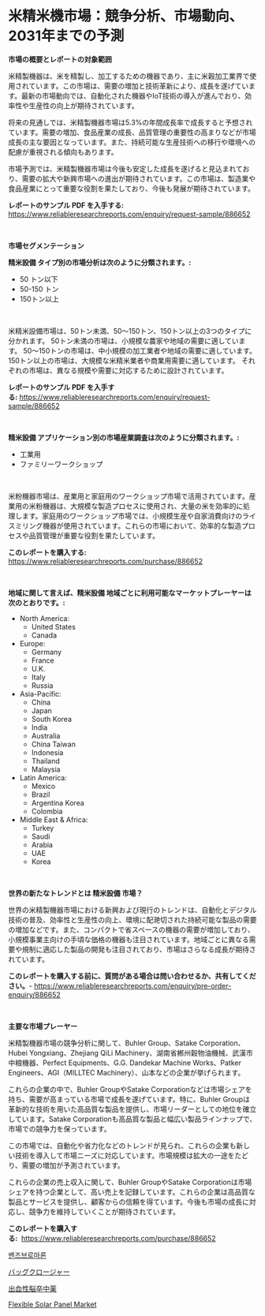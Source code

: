 <p><h1>米精米機市場：競争分析、市場動向、2031年までの予測</h1></p><p><strong>市場の概要とレポートの対象範囲</strong></p>
<p><p>米精製機器は、米を精製し、加工するための機器であり、主に米穀加工業界で使用されています。この市場は、需要の増加と技術革新により、成長を遂げています。最新の市場動向では、自動化された機器やIoT技術の導入が進んでおり、効率性や生産性の向上が期待されています。</p><p>将来の見通しでは、米精製機器市場は5.3%の年間成長率で成長すると予想されています。需要の増加、食品産業の成長、品質管理の重要性の高まりなどが市場成長の主な要因となっています。また、持続可能な生産技術への移行や環境への配慮が重視される傾向もあります。</p><p>市場予測では、米精製機器市場は今後も安定した成長を遂げると見込まれており、需要の拡大や新興市場への進出が期待されています。この市場は、製造業や食品産業にとって重要な役割を果たしており、今後も発展が期待されています。</p></p>
<p><strong>レポートのサンプル PDF を入手する:</strong> <a href="https://www.reliableresearchreports.com/enquiry/request-sample/886652">https://www.reliableresearchreports.com/enquiry/request-sample/886652</a></p>
<p>&nbsp;</p>
<p><strong>市場セグメンテーション</strong></p>
<p><strong>精米設備 タイプ別の市場分析は次のように分類されます。:</strong></p>
<p><ul><li>50 トン以下</li><li>50-150 トン</li><li>150トン以上</li></ul></p>
<p>&nbsp;</p>
<p><p>米精米設備市場は、50トン未満、50〜150トン、150トン以上の3つのタイプに分かれます。 50トン未満の市場は、小規模な農家や地域の需要に適しています。 50〜150トンの市場は、中小規模の加工業者や地域の需要に適しています。 150トン以上の市場は、大規模な米精米業者や商業用需要に適しています。 それぞれの市場は、異なる規模や需要に対応するために設計されています。</p></p>
<p><strong>レポートのサンプル PDF を入手する:</strong>&nbsp;<a href="https://www.reliableresearchreports.com/enquiry/request-sample/886652">https://www.reliableresearchreports.com/enquiry/request-sample/886652</a></p>
<p>&nbsp;</p>
<p><strong> 精米設備 アプリケーション別の市場産業調査は次のように分類されます。:</strong></p>
<p><ul><li>工業用</li><li>ファミリーワークショップ</li></ul></p>
<p>&nbsp;</p>
<p><p>米粉機器市場は、産業用と家庭用のワークショップ市場で活用されています。産業用の米粉機器は、大規模な製造プロセスに使用され、大量の米を効率的に処理します。家庭用のワークショップ市場では、小規模生産や自家消費向けのライスミリング機器が使用されています。これらの市場において、効率的な製造プロセスや品質管理が重要な役割を果たしています。</p></p>
<p><strong>このレポートを購入する:</strong>&nbsp; <a href="https://www.reliableresearchreports.com/purchase/886652">https://www.reliableresearchreports.com/purchase/886652</a></p>
<p>&nbsp;</p>
<p><strong>地域に関して言えば、精米設備 地域ごとに利用可能なマーケットプレーヤーは次のとおりです。:</strong></p>
<p><ul>
    <li>
        North America:
        <ul>
            <li>United States</li>
            <li>Canada</li>
        </ul>
    </li>
    <li>
        Europe:
        <ul>
            <li>Germany</li>
            <li>France</li>
            <li>U.K.</li>
            <li>Italy</li>
            <li>Russia</li>
        </ul>
    </li>
    <li>
        Asia-Pacific:
        <ul>
            <li>China</li>
            <li>Japan</li>
            <li>South Korea</li>
            <li>India</li>
            <li>Australia</li>
            <li>China Taiwan</li>
            <li>Indonesia</li>
            <li>Thailand</li>
            <li>Malaysia</li>
        </ul>
    </li>
    <li>
        Latin America:
        <ul>
            <li>Mexico</li>
            <li>Brazil</li>
            <li>Argentina Korea</li>
            <li>Colombia</li>
        </ul>
    </li>
    <li>
        Middle East & Africa:
        <ul>
            <li>Turkey</li>
            <li>Saudi</li>
            <li>Arabia</li>
            <li>UAE</li>
            <li>Korea</li>
        </ul>
    </li>
    </ul></p>
<p>&nbsp;</p>
<p><strong>世界の新たなトレンドとは 精米設備 市場？</strong></p>
<p><p>世界の米精製機器市場における新興および現行のトレンドは、自動化とデジタル技術の普及、効率性と生産性の向上、環境に配滟切された持続可能な製品の需要の増加などです。また、コンパクトで省スペースの機器の需要が増加しており、小規模事業主向けの手頃な価格の機器も注目されています。地域ごとに異なる需要や規制に適応した製品の開発も注目されており、市場はさらなる成長が期待されています。</p></p>
<p><strong>このレポートを購入する前に、質問がある場合は問い合わせるか、共有してください。</strong>- <a href="https://www.reliableresearchreports.com/enquiry/pre-order-enquiry/886652">https://www.reliableresearchreports.com/enquiry/pre-order-enquiry/886652</a></p>
<p>&nbsp;</p>
<p><strong>主要な市場プレーヤー</strong></p>
<p><p>米精製機器市場の競争分析に関して、Buhler Group、Satake Corporation、Hubei Yongxiang、Zhejiang QiLi Machinery、湖南省郴州穀物油機械、武漢市中粮機器、Perfect Equipments、G.G. Dandekar Machine Works、Patker Engineers、AGI（MILLTEC Machinery）、山本などの企業が挙げられます。</p><p>これらの企業の中で、Buhler GroupやSatake Corporationなどは市場シェアを持ち、需要が高まっている市場で成長を遂げています。特に、Buhler Groupは革新的な技術を用いた高品質な製品を提供し、市場リーダーとしての地位を確立しています。Satake Corporationも高品質な製品と幅広い製品ラインナップで、市場での競争力を保っています。</p><p>この市場では、自動化や省力化などのトレンドが見られ、これらの企業も新しい技術を導入して市場ニーズに対応しています。市場規模は拡大の一途をたどり、需要の増加が予測されています。</p><p>これらの企業の売上収入に関して、Buhler GroupやSatake Corporationは市場シェアを持つ企業として、高い売上を記録しています。これらの企業は高品質な製品とサービスを提供し、顧客からの信頼を得ています。今後も市場の成長に対応し、競争力を維持していくことが期待されています。</p></p>
<p><strong>このレポートを購入する:</strong>&nbsp;&nbsp;<a href="https://www.reliableresearchreports.com/purchase/886652">https://www.reliableresearchreports.com/purchase/886652</a></p>
<p><p><a href="https://medium.com/@vallieemard2023/%EB%B2%A4%EC%8A%A4%EB%B8%8C%EB%A1%9C%EB%A7%88%EB%A1%A0-%EC%8B%9C%EC%9E%A5-2031%EB%85%84%EA%B9%8C%EC%A7%80-%EC%84%B1%EA%B3%B5%EC%A0%81%EC%9D%B8-%EB%B9%84%EC%A6%88%EB%8B%88%EC%8A%A4-%EC%A0%84%EB%9E%B5%EC%9D%98-%ED%95%B5%EC%8B%AC-91cbebb4f0c2">벤즈브로마론</a></p><p><a href="https://medium.com/@mad.jake/%E8%A2%8B%E3%81%AE%E9%96%89%E9%8E%96%E5%B8%82%E5%A0%B4-%E5%B8%82%E5%A0%B4%E3%82%B7%E3%82%A7%E3%82%A2-%E5%B8%82%E5%A0%B4%E3%83%88%E3%83%AC%E3%83%B3%E3%83%89-%E3%81%9D%E3%81%97%E3%81%A6%E5%B0%86%E6%9D%A5%E3%81%AE%E6%88%90%E9%95%B7%E3%82%92%E6%8E%A2%E3%82%8B-52788a20fac8">バッグクロージャー</a></p><p><a href="https://medium.com/@nayelibosco2023/%E5%87%BA%E8%A1%80%E6%80%A7%E8%84%B3%E5%8D%92%E4%B8%AD%E8%96%AC%E5%B8%82%E5%A0%B4%E8%AA%BF%E6%9F%BB%E3%83%AC%E3%83%9D%E3%83%BC%E3%83%88-%E3%81%9D%E3%81%AE%E6%AD%B4%E5%8F%B2%E3%81%A82031%E5%B9%B4%E3%81%BE%E3%81%A7%E3%81%AE%E4%BA%88%E6%B8%AC-8c1c7d238fa4">出血性脳卒中薬</a></p><p><a href="https://github.com/Alonsoolds3wq1d81czn8rbol/Market-Research-Report-List-1/blob/main/flexible-solar-panel-market.md">Flexible Solar Panel Market</a></p></p>